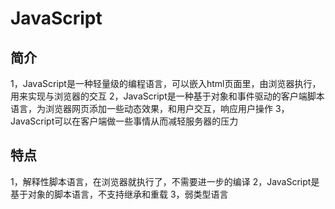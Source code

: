 # JavaScript 
## 简介
1，JavaScript是一种轻量级的编程语言，可以嵌入html页面里，由浏览器执行，用来实现与浏览器的交互
2，JavaScript是一种基于对象和事件驱动的客户端脚本语言，为浏览器网页添加一些动态效果，和用户交互，响应用户操作
3，JavaScript可以在客户端做一些事情从而减轻服务器的压力
## 特点
1，解释性脚本语言，在浏览器就执行了，不需要进一步的编译
2，JavaScript是基于对象的脚本语言，不支持继承和重载
3，弱类型语言
